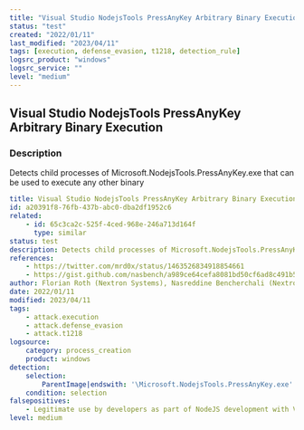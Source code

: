 ```yaml
---
title: "Visual Studio NodejsTools PressAnyKey Arbitrary Binary Execution"
status: "test"
created: "2022/01/11"
last_modified: "2023/04/11"
tags: [execution, defense_evasion, t1218, detection_rule]
logsrc_product: "windows"
logsrc_service: ""
level: "medium"
---
```


## Visual Studio NodejsTools PressAnyKey Arbitrary Binary Execution

### Description

Detects child processes of Microsoft.NodejsTools.PressAnyKey.exe that can be used to execute any other binary

```yml
title: Visual Studio NodejsTools PressAnyKey Arbitrary Binary Execution
id: a20391f8-76fb-437b-abc0-dba2df1952c6
related:
    - id: 65c3ca2c-525f-4ced-968e-246a713d164f
      type: similar
status: test
description: Detects child processes of Microsoft.NodejsTools.PressAnyKey.exe that can be used to execute any other binary
references:
    - https://twitter.com/mrd0x/status/1463526834918854661
    - https://gist.github.com/nasbench/a989ce64cefa8081bd50cf6ad8c491b5
author: Florian Roth (Nextron Systems), Nasreddine Bencherchali (Nextron Systems)
date: 2022/01/11
modified: 2023/04/11
tags:
    - attack.execution
    - attack.defense_evasion
    - attack.t1218
logsource:
    category: process_creation
    product: windows
detection:
    selection:
        ParentImage|endswith: '\Microsoft.NodejsTools.PressAnyKey.exe'
    condition: selection
falsepositives:
    - Legitimate use by developers as part of NodeJS development with Visual Studio Tools
level: medium

```
